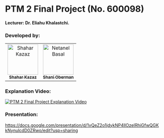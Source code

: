 # PTM 2 Final Project (No. 600098)
#### Lecturer: Dr. Eliahu Khalastchi.  

### Developed by: 
<table>
  <tr>
    <td align="center"><a href="https://github.com/shaharkazaz"><img src="https://avatars2.githubusercontent.com/u/17194830?v=4" width="100px;" alt="Shahar Kazaz"/><br /><sub><b>Shahar Kazaz</b></sub></a><br /></td>
    <td align="center"><a href="https://github.com/shanioberman"><img src="https://avatars0.githubusercontent.com/u/54764794?s=460&v=4" width="100px;" alt="Netanel Basal"/><br /><sub><b>Shani Oberman</b></sub></a><br /></td>
  </tr>
</table>

### Explanation Video:   
[![PTM 2 Final Project Explanation Video](https://img.youtube.com/vi/kmCDd7goWtE/0.jpg)](https://www.youtube.com/watch?v=kmCDd7goWtE)

### Presentation: 
https://docs.google.com/presentation/d/1vQeZ2o1jdykNP4lIOzelRhiGfwQGKkNynulcdD0ZRwo/edit?usp=sharing

